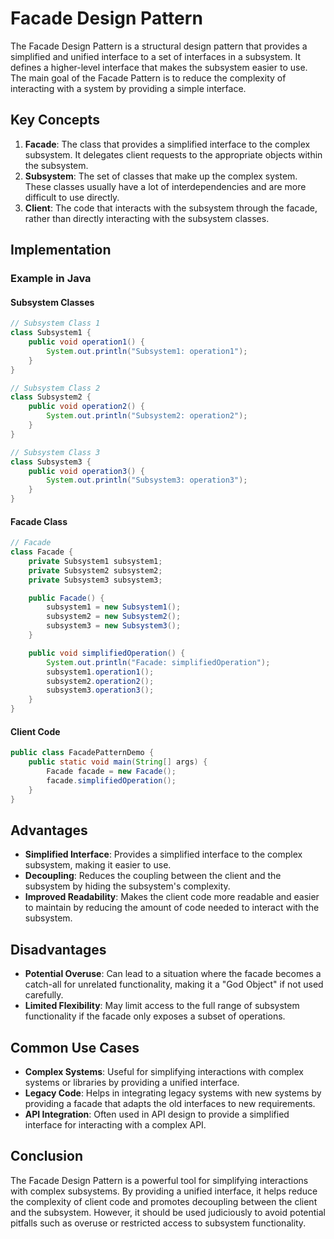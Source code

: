 # Facade Design Pattern

The Facade Design Pattern is a structural design pattern that provides a simplified and unified interface to a set of interfaces in a subsystem. It defines a higher-level interface that makes the subsystem easier to use. The main goal of the Facade Pattern is to reduce the complexity of interacting with a system by providing a simple interface.

## Key Concepts

1. **Facade**: The class that provides a simplified interface to the complex subsystem. It delegates client requests to the appropriate objects within the subsystem.
2. **Subsystem**: The set of classes that make up the complex system. These classes usually have a lot of interdependencies and are more difficult to use directly.
3. **Client**: The code that interacts with the subsystem through the facade, rather than directly interacting with the subsystem classes.

## Implementation

### Example in Java

#### Subsystem Classes

```java
// Subsystem Class 1
class Subsystem1 {
    public void operation1() {
        System.out.println("Subsystem1: operation1");
    }
}

// Subsystem Class 2
class Subsystem2 {
    public void operation2() {
        System.out.println("Subsystem2: operation2");
    }
}

// Subsystem Class 3
class Subsystem3 {
    public void operation3() {
        System.out.println("Subsystem3: operation3");
    }
}
```

#### Facade Class

```java
// Facade
class Facade {
    private Subsystem1 subsystem1;
    private Subsystem2 subsystem2;
    private Subsystem3 subsystem3;

    public Facade() {
        subsystem1 = new Subsystem1();
        subsystem2 = new Subsystem2();
        subsystem3 = new Subsystem3();
    }

    public void simplifiedOperation() {
        System.out.println("Facade: simplifiedOperation");
        subsystem1.operation1();
        subsystem2.operation2();
        subsystem3.operation3();
    }
}
```

#### Client Code

```java
public class FacadePatternDemo {
    public static void main(String[] args) {
        Facade facade = new Facade();
        facade.simplifiedOperation();
    }
}
```

## Advantages

- **Simplified Interface**: Provides a simplified interface to the complex subsystem, making it easier to use.
- **Decoupling**: Reduces the coupling between the client and the subsystem by hiding the subsystem's complexity.
- **Improved Readability**: Makes the client code more readable and easier to maintain by reducing the amount of code needed to interact with the subsystem.

## Disadvantages

- **Potential Overuse**: Can lead to a situation where the facade becomes a catch-all for unrelated functionality, making it a "God Object" if not used carefully.
- **Limited Flexibility**: May limit access to the full range of subsystem functionality if the facade only exposes a subset of operations.

## Common Use Cases

- **Complex Systems**: Useful for simplifying interactions with complex systems or libraries by providing a unified interface.
- **Legacy Code**: Helps in integrating legacy systems with new systems by providing a facade that adapts the old interfaces to new requirements.
- **API Integration**: Often used in API design to provide a simplified interface for interacting with a complex API.

## Conclusion

The Facade Design Pattern is a powerful tool for simplifying interactions with complex subsystems. By providing a unified interface, it helps reduce the complexity of client code and promotes decoupling between the client and the subsystem. However, it should be used judiciously to avoid potential pitfalls such as overuse or restricted access to subsystem functionality.
